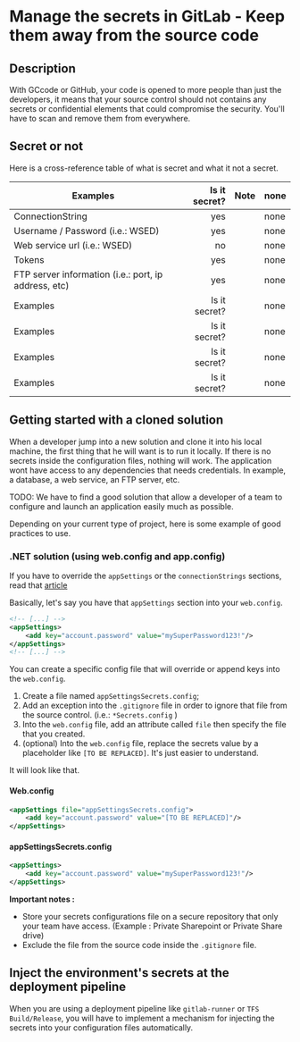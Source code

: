 # Manage the secrets in GitLab - Keep them away from the source code

## Description

With GCcode or GitHub, your code is opened to more people than just the developers, it means that your source control should not contains any secrets or confidential elements that could compromise the security. You'll have to scan and remove them from everywhere.

## Secret or not

Here is a cross-reference table of what is secret and what it not a secret.

| Examples                                                     | Is it secret? | Note | none |
| ------------------------------------------------------------ | ------------: | ---- | ---- |
| ConnectionString                                             |           yes |      | none |
| Username / Password (i.e.: WSED)                        |           yes |      | none |
| Web service url (i.e.: WSED)                                 |           no |      | none |
| Tokens |           yes |      | none |
| FTP server information (i.e.: port, ip address, etc)            |           yes |      | none |
| Examples                                                     | Is it secret? |      | none |
| Examples                                                     | Is it secret? |      | none |
| Examples                                                     | Is it secret? |      | none |
| Examples                                                     | Is it secret? |      | none |

## Getting started with a cloned solution

When a developer jump into a new solution and clone it into his local machine, the first thing that he will want is to run it locally. If there is no secrets inside the configuration files, nothing will work. The application wont have access to any dependencies that needs credentials. In example, a database, a web service, an FTP server, etc.

TODO: We have to find a good solution that allow a developer of a team to configure and launch an application easily much as possible.

Depending on your current type of project, here is some example of good practices to use.

### .NET solution (using web.config and app.config)

If you have to override the `appSettings` or the `connectionStrings` sections, read that [article](http://johnatten.com/2014/04/06/asp-net-mvc-keep-private-settings-out-of-source-control/)

Basically, let's say you have that `appSettings` section into your `web.config`.

```xml
<!-- [...] -->
<appSettings>
    <add key="account.password" value="mySuperPassword123!"/>
</appSettings>
<!-- [...] -->
```

You can create a specific config file that will override or append keys into the `web.config`.

1. Create a file named `appSettingsSecrets.config`;
2. Add an exception into the `.gitignore` file in order to ignore that file from the source control. (i.e.: `*Secrets.config` )
3. Into the `web.config` file, add an attribute called `file` then specify the file that you created.
4. (optional) Into the `web.config` file, replace the secrets value by a placeholder like `[TO BE REPLACED]`. It's just easier to understand.

It will look like that.

#### Web.config

```xml
<appSettings file="appSettingsSecrets.config">
    <add key="account.password" value="[TO BE REPLACED]"/>
</appSettings>
```

#### appSettingsSecrets.config

```xml
<appSettings>
    <add key="account.password" value="mySuperPassword123!"/>
</appSettings>
```

**Important notes :**
* Store your secrets configurations file on a secure repository that only your team have access. (Example : Private Sharepoint or Private Share drive)
* Exclude the file from the source code inside the `.gitignore` file.

## Inject the environment's secrets at the deployment pipeline

When you are using a deployment pipeline like `gitlab-runner` or `TFS Build/Release`, you will have to implement a mechanism for injecting the secrets into your configuration files automatically.
